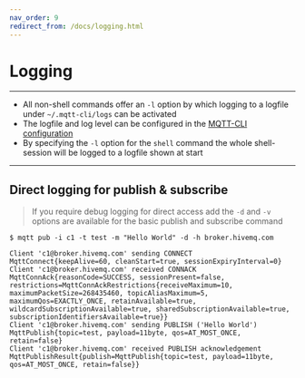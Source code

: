 ```yaml
---
nav_order: 9
redirect_from: /docs/logging.html
---
```


# Logging

***

* All non-shell commands offer an `-l` option by which logging to a logfile under `~/.mqtt-cli/logs` can be activated
* The logfile and log level can be configured in the [MQTT-CLI configuration](configuration.md)
* By specifying the `-l` option for the `shell` command the whole shell-session will be logged to a logfile shown at
  start

***

## Direct logging for publish & subscribe

> If you require debug logging for direct access add the `-d` and `-v` options are available for the basic publish and
> subscribe command

```
$ mqtt pub -i c1 -t test -m "Hello World" -d -h broker.hivemq.com

Client 'c1@broker.hivemq.com' sending CONNECT MqttConnect{keepAlive=60, cleanStart=true, sessionExpiryInterval=0}
Client 'c1@broker.hivemq.com' received CONNACK MqttConnAck{reasonCode=SUCCESS, sessionPresent=false, restrictions=MqttConnAckRestrictions{receiveMaximum=10, maximumPacketSize=268435460, topicAliasMaximum=5, maximumQos=EXACTLY_ONCE, retainAvailable=true, wildcardSubscriptionAvailable=true, sharedSubscriptionAvailable=true, subscriptionIdentifiersAvailable=true}} 
Client 'c1@broker.hivemq.com' sending PUBLISH ('Hello World') MqttPublish{topic=test, payload=11byte, qos=AT_MOST_ONCE, retain=false}
Client 'c1@broker.hivemq.com' received PUBLISH acknowledgement MqttPublishResult{publish=MqttPublish{topic=test, payload=11byte, qos=AT_MOST_ONCE, retain=false}}
```
